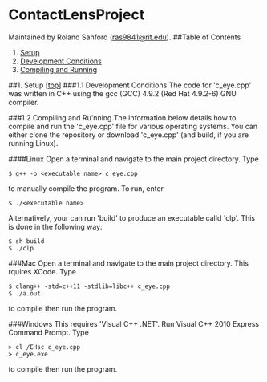 <a name="clp">ContactLensProject</a>
=====================================
Maintained by Roland Sanford (<ras9841@rit.edu>).
<a name="top"></a>
##Table of Contents

1. [Setup](#1)
  1. [Development Conditions](#1.1)
  2. [Compiling and Running](#1.2)

##<a name="1"></a>1. Setup [[top](#clp)]
###1.1 Development Conditions
The code for 'c\_eye.cpp' was written in C++ using the gcc (GCC) 4.9.2 (Red Hat 4.9.2-6) GNU compiler.
 
###1.2 Compiling and Ru'nning
The information below details how to compile and run the 'c\_eye.cpp' file for various operating systems.
You can either clone the repository or download 'c\_eye.cpp' (and build, if you are running Linux).

####Linux
Open a terminal and navigate to the main project directory. Type 
```{r, engine='bash'}
$ g++ -o <executable name> c_eye.cpp
```
to manually compile the program. To run, enter
```{r, engine='bash'}
$ ./<executable name>
```

Alternatively, your can run 'build' to produce an executable calld 'clp'. This is done in the following way:
```{r, engine='bash'}
$ sh build 
$ ./clp
```

###Mac
Open a terminal and navigate to the main project directory. This rquires XCode. Type 
```{r, engine='bash'}
$ clang++ -std=c++11 -stdlib=libc++ c_eye.cpp
$ ./a.out
```
to compile then run the program.

###Windows
This requires 'Visual C++ .NET'. Run Visual C++ 2010 Express Command Prompt. Type
```{r, engine='bash'}
> cl /EHsc c_eye.cpp
> c_eye.exe
```
to compile then run the program.

